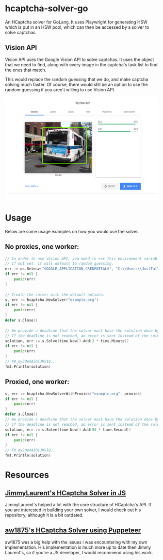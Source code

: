 # hcaptcha-solver-go

An HCaptcha solver for GoLang.
It uses Playwright for generating HSW which is put in an HSW pool, which can then be accessed by a solver to solve captchas.

##  Vision API
Vision API uses the Google Vision API to solve captchas.
It uses the object that we need to find, along with every image in the captcha's
task list to find the ones that match.

This would replace the random guessing that we do, and make captcha solving
much faster. Of course, there would still be an option to use the random guessing
if you aren't willing to use Vision API.

![An example of the Vision API with one of HCaptcha's images.](./images/bus_example.png)

# Usage
Below are some usage examples on how you would use the solver.

## No proxies, one worker:

```go
// In order to use Vision API, you need to set this environment variable.
// If not set, it will default to random guessing.
err := os.Setenv("GOOGLE_APPLICATION_CREDENTIALS", "C:\\Users\\JustTal\\VisionAPI\\Project.json")
if err != nil {
    panic(err)
}

// Create the solver with the default options.
s, err := hcaptcha.NewSolver("example.org")
if err != nil {
    panic(err)
}
defer s.Close()

// We provide a deadline that the solver must have the solution done by.
// If the deadline is not reached, an error is sent instead of the solution.
solution, err := s.Solve(time.Now().Add(3 * time.Minute))
if err != nil {
    panic(err)
}
// F0_eyJ0eXAiOiJKV1Q...
fmt.Println(solution)
```

## Proxied, one worker:

```go
s, err := hcaptcha.NewSolverWithProxies("example.org", proxies)
if err != nil {
    panic(err)
}
defer s.Close()
// We provide a deadline that the solver must have the solution done by.
// If the deadline is not reached, an error is sent instead of the solution.
solution, err := s.Solve(time.Now().Add(50 * time.Second))
if err != nil {
    panic(err)
}
// F0_eyJ0eXAiOiJKV1Q...
fmt.Println(solution)
```

# Resources

## [JimmyLaurent's HCaptcha Solver in JS](https://github.com/JimmyLaurent/hcaptcha-solver)
JimmyLaurent's helped a lot with the core structure of HCaptcha's API.
If you are interested in building your own solver, I would check out his repository,
although it is a bit outdated.

## [aw1875's HCaptcha Solver using Puppeteer](https://github.com/JimmyLaurent/hcaptcha-solver)
aw1875 was a big help with the issues I was encountering with my own implementation.
His implementation is much more up to date then Jimmy Laurent's, so if you're 
a JS developer, I would recommend using his work.

